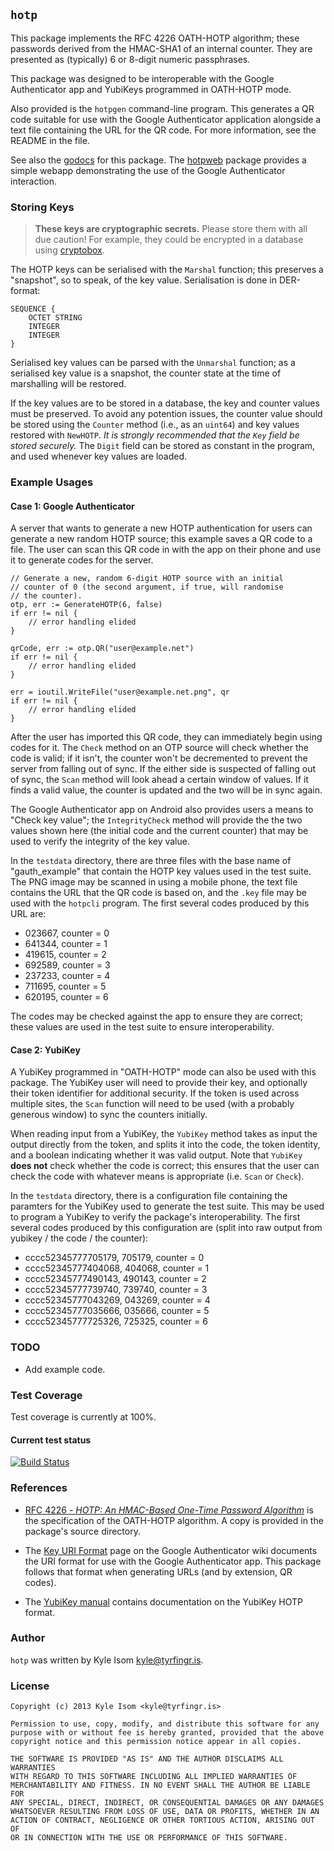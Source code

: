 ## `hotp`

This package implements the RFC 4226 OATH-HOTP algorithm; these
passwords derived from the HMAC-SHA1 of an internal counter. They
are presented as (typically) 6 or 8-digit numeric passphrases.

This package was designed to be interoperable with the Google
Authenticator app and YubiKeys programmed in OATH-HOTP mode.

Also provided is the `hotpgen` command-line program. This generates
a QR code suitable for use with the Google Authenticator application
alongside a text file containing the URL for the QR code. For more
information, see the README in the file.

See also the [godocs](https://godoc.org/github.com/gokyle/hotp/)
for this package. The [hotpweb](https://github.com/gokyle/hotpweb/)
package provides a simple webapp demonstrating the use of the Google
Authenticator interaction.


### Storing Keys

> **These keys are cryptographic secrets.** Please store them with
> all due caution! For example, they could be encrypted in a database
> using [cryptobox](https://github.com/cryptobox/gocryptobox/).

The HOTP keys can be serialised with the `Marshal` function; this preserves
a "snapshot", so to speak, of the key value. Serialisation is done
in DER-format:

```
SEQUENCE {
	OCTET STRING
	INTEGER
	INTEGER
}
```

Serialised key values can be parsed with the `Unmarshal` function;
as a serialised key value is a snapshot, the counter state at the
time of marshalling will be restored.

If the key values are to be stored in a database, the key and counter
values must be preserved. To avoid any potention issues, the counter
value should be stored using the `Counter` method (i.e., as an
`uint64`) and key values restored with `NewHOTP`. *It is strongly
recommended that the `Key` field be stored securely.* The `Digit`
field can be stored as constant in the program, and used whenever
key values are loaded.


### Example Usages

#### Case 1: Google Authenticator

A server that wants to generate a new HOTP authentication for users
can generate a new random HOTP source; this example saves a QR code
to a file. The user can scan this QR code in with the app on their
phone and use it to generate codes for the server.

	// Generate a new, random 6-digit HOTP source with an initial
	// counter of 0 (the second argument, if true, will randomise
	// the counter).
	otp, err := GenerateHOTP(6, false)
	if err != nil {
		// error handling elided
	}

	qrCode, err := otp.QR("user@example.net")
	if err != nil {
		// error handling elided
	}

	err = ioutil.WriteFile("user@example.net.png", qr
	if err != nil {
		// error handling elided
	}

After the user has imported this QR code, they can immediately begin
using codes for it. The `Check` method on an OTP source will check
whether the code is valid; if it isn't, the counter won't be
decremented to prevent the server from falling out of sync. If the
either side is suspected of falling out of sync, the `Scan` method
will look ahead a certain window of values. If it finds a valid
value, the counter is updated and the two will be in sync again.

The Google Authenticator app on Android also provides users a means
to "Check key value"; the `IntegrityCheck` method will provide the
the two values shown here (the initial code and the current counter)
that may be used to verify the integrity of the key value.

In the `testdata` directory, there are three files with the base name
of "gauth_example" that contain the HOTP key values used in the
test suite. The PNG image may be scanned in using a mobile phone,
the text file contains the URL that the QR code is based on, and
the `.key` file may be used with the `hotpcli` program. The first
several codes produced by this URL are:

* 023667, counter = 0
* 641344, counter = 1
* 419615, counter = 2
* 692589, counter = 3
* 237233, counter = 4
* 711695, counter = 5
* 620195, counter = 6

The codes may be checked against the app to ensure they are correct;
these values are used in the test suite to ensure interoperability.


#### Case 2: YubiKey

A YubiKey programmed in "OATH-HOTP" mode can also be used with this
package. The YubiKey user will need to provide their key, and
optionally their token identifier for additional security. If the
token is used across multiple sites, the `Scan` function will need
to be used (with a probably generous window) to sync the counters
initially.

When reading input from a YubiKey, the `YubiKey` method takes as
input the output directly from the token, and splits it into the
code, the token identity, and a boolean indicating whether it was
valid output. Note that `YubiKey` **does not** check whether the
code is correct; this ensures that the user can check the code with
whatever means is appropriate (i.e. `Scan` or `Check`).

In the `testdata` directory, there is a configuration file containing
the paramters for the YubiKey used to generate the test suite. This
may be used to program a YubiKey to verify the package's interoperability.
The first several codes produced by this configuration are (split
into raw output from yubikey / the code / the counter):

* cccc52345777705179, 705179, counter = 0
* cccc52345777404068, 404068, counter = 1
* cccc52345777490143, 490143, counter = 2
* cccc52345777739740, 739740, counter = 3
* cccc52345777043269, 043269, counter = 4
* cccc52345777035666, 035666, counter = 5
* cccc52345777725326, 725325, counter = 6


### TODO

* Add example code.


### Test Coverage

Test coverage is currently at 100%.

#### Current test status

[![Build Status](https://drone.io/github.com/gokyle/hotp/status.png)](https://drone.io/github.com/gokyle/hotp/latest)


### References

* [RFC 4226 - *HOTP: An HMAC-Based One-Time Password Algorithm*](http://www.ietf.org/rfc/rfc4226.txt)
is the specification of the OATH-HOTP algorithm. A copy is provided
in the package's source directory.

* The [Key URI Format](https://code.google.com/p/google-authenticator/wiki/KeyUriFormat)
page on the Google Authenticator wiki documents the URI format for
use with the Google Authenticator app. This package follows that
format when generating URLs (and by extension, QR codes).

* The [YubiKey manual](http://www.yubico.com/wp-content/uploads/2013/07/YubiKey-Manual-v3_1.pdf)
contains documentation on the YubiKey HOTP format.


### Author

`hotp` was written by Kyle Isom <kyle@tyrfingr.is>.


### License

```
Copyright (c) 2013 Kyle Isom <kyle@tyrfingr.is>

Permission to use, copy, modify, and distribute this software for any
purpose with or without fee is hereby granted, provided that the above 
copyright notice and this permission notice appear in all copies.

THE SOFTWARE IS PROVIDED "AS IS" AND THE AUTHOR DISCLAIMS ALL WARRANTIES
WITH REGARD TO THIS SOFTWARE INCLUDING ALL IMPLIED WARRANTIES OF
MERCHANTABILITY AND FITNESS. IN NO EVENT SHALL THE AUTHOR BE LIABLE FOR
ANY SPECIAL, DIRECT, INDIRECT, OR CONSEQUENTIAL DAMAGES OR ANY DAMAGES
WHATSOEVER RESULTING FROM LOSS OF USE, DATA OR PROFITS, WHETHER IN AN
ACTION OF CONTRACT, NEGLIGENCE OR OTHER TORTIOUS ACTION, ARISING OUT OF
OR IN CONNECTION WITH THE USE OR PERFORMANCE OF THIS SOFTWARE. 
```
